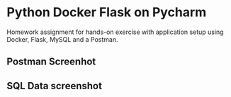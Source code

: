 # Python Docker Flask on Pycharm
Homework assignment for hands-on exercise with application setup using Docker, Flask, MySQL and a Postman.

## Postman Screenhot


## SQL Data screenshot
